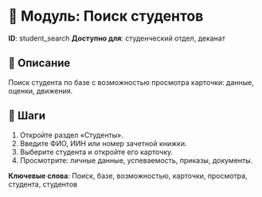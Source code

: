 # 📘 Модуль: Поиск студентов
**ID**: student_search
**Доступно для**: студенческий отдел, деканат

## 📝 Описание
Поиск студента по базе с возможностью просмотра карточки: данные, оценки, движения.

## 🩜 Шаги
1. Откройте раздел «Студенты».
2. Введите ФИО, ИИН или номер зачетной книжки.
3. Выберите студента и откройте его карточку.
4. Просмотрите: личные данные, успеваемость, приказы, документы.

**Ключевые слова**: Поиск, базе, возможностью, карточки, просмотра, студента, студентов
